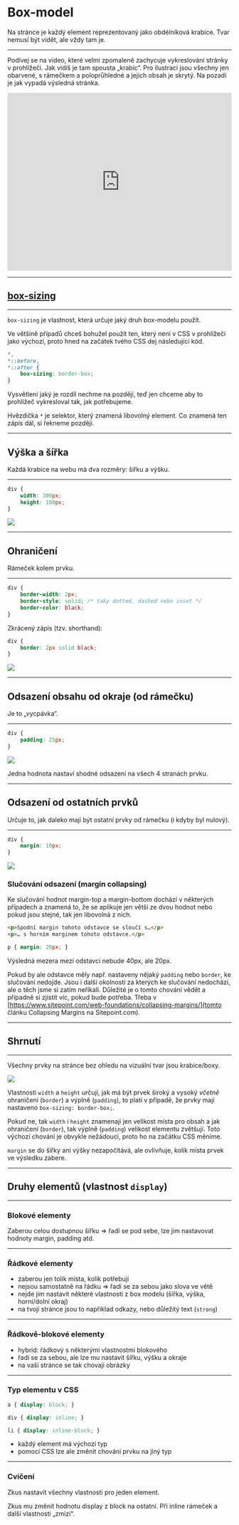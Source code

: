 # Box-model

Na stránce je každý element reprezentovaný jako obdélníková krabice. Tvar nemusí být vidět, ale vždy tam je.

----

Podívej se na video, které velmi zpomaleně zachycuje vykreslování stránky v prohlížeči. Jak vidíš je tam spousta „krabic“. Pro ilustraci jsou všechny jen obarvené, s rámečkem a poloprůhledné a jejich obsah je skrytý. Na pozadí je jak vypadá výsledná stránka.

<iframe data-autoplay width="100%" height="400px" src="https://www.youtube.com/embed/cFxFY0NFCqk" frameborder="0" allowfullscreen></iframe>

---

## [box-sizing](https://devdocs.io/css/box-sizing)

----

`box-sizing` je vlastnost, která určuje jaký druh box-modelu použít. 

Ve většině případů chceš bohužel použít ten, který není v CSS v prohlížeči jako výchozí, proto hned na začátek tvého CSS dej následující kód.


```css
*, 
*::before, 
*::after { 
	box-sizing: border-box; 
}
```

Vysvětlení jaký je rozdíl nechme na později, teď jen chceme aby to prohlížeč vykresloval tak, jak potřebujeme.

Hvězdička `*` je selektor, který znamená libovolný element. Co znamená ten zápis dál, si řekneme později.

---

## Výška a šířka

Každá krabice na webu má dva rozměry: šířku a výšku. 

----

```css
div {
	width: 300px;
	height: 100px;
}
```

<img src="box-model-width-height.svg">

---

## Ohraničení

Rámeček kolem prvku.

----

```css
div {
	border-width: 2px;
	border-style: solid; /* taky dotted, dashed nebo inset */
	border-color: black;
}
```

Zkrácený zápis (tzv. shorthand):

```css
div {
	border: 2px solid black;
}

```

<img src="box-model-border.svg">


---

## Odsazení obsahu od okraje (od rámečku)

Je to „vycpávka“. 

----

```css
div {
	padding: 25px;
}
```

<img src="box-model-padding.svg">

Jedna hodnota nastaví shodné odsazení na všech 4 stranách prvku.

---

## Odsazení od ostatních prvků

Určuje to, jak daleko mají být ostatní prvky od rámečku (i kdyby byl nulový).

----

```css
div {
	margin: 10px;
}
```

<img src="box-model-margin.svg">

### Slučování odsazení (margin collapsing)

Ke slučování hodnot margin-top a margin-bottom dochází v některých případech a znamená to, že se aplikuje jen větší ze dvou hodnot nebo pokud jsou stejné, tak jen libovolná z nich.

```html
<p>Spodní margin tohoto odstavce se sloučí s…</p>
<p>… s horním marginem tohoto odstavce.</p>

```

```css
p { margin: 20px; }
```

Výsledná mezera mezi odstavci nebude 40px, ale 20px.

Pokud by ale odstavce měly např. nastaveny nějaký `padding` nebo `border`, ke slučování nedojde. Jsou i další okolnosti za kterých ke slučování nedochází, ale o těch jsme si zatím neříkali. Důležité je o tomto chování vědět a případně si zjistit víc, pokud bude potřeba. Třeba v [https://www.sitepoint.com/web-foundations/collapsing-margins/](tomto článku Collapsing Margins na Sitepoint.com).

---

## Shrnutí

----

Všechny prvky na stránce bez ohledu na vizuální tvar jsou krabice/boxy.

<img src="box-model-all.svg">

Vlastnosti `width` a `height` určují, jak má být prvek široký a vysoký *včetně* ohraničení (`border`) a výplně (`padding`), to platí v případě, že prvky mají nastaveno `box-sizing: border-box;`. 

Pokud ne, tak `width` i `height` znamenají jen velikost místa pro obsah a jak ohraničení (`border`), tak výplně (`padding`) velikost elementu zvětšují. Toto výchozí chování je obvykle nežádoucí, proto ho na začátku CSS měníme.

`margin` se do šířky ani výšky nezapočítává, ale ovlivňuje, kolik místa prvek ve výsledku zabere.

<!--
**Pozor při výpočtech**: nezpomeň násobit dvěma, pokud 
	`margin: 5px;` ubere na šířku (resp. výšku) úhrnem `10 px` => vlevo a vpravo (resp. nahoře a dole). Platí i pro `padding` a `border`.
-->

---

## Druhy elementů (vlastnost `display`)

----

### Blokové elementy

Zaberou celou dostupnou šířku => řadí se pod sebe, lze jim nastavovat hodnoty margin, padding atd.

----

### Řádkové elementy

* zaberou jen tolik místa, kolik potřebují
* nejsou samostatně na řádku => řadí se za sebou jako slova ve větě
* nejde jim nastavit některé vlastnosti z box modelu (šířka, výška, horní/dolní okraj)
* na tvojí stránce jsou to například odkazy, nebo důležitý text  (`strong`)

----

### Řádkově-blokové elementy

* hybrid: řádkový s některými vlastnostmi blokového
* řadí se za sebou, ale lze mu nastavit šířku, výšku a okraje
* na vaší stránce se tak chovají obrázky

----

### Typ elementu v&nbsp;CSS

```css
a { display: block; }

div { display: inline; }

li { display: inline-block; }
```

* každý element má výchozí typ
* pomocí CSS lze ale změnit chování prvku na jiný typ
----

<!-- .slide: data-state="c-slide-task" -->

### Cvičení

Zkus nastavit všechny vlastnosti pro jeden element.

Zkus mu změnit hodnotu display z block na ostatní. Při inline rámeček a další vlastnosti „zmizí“. 
